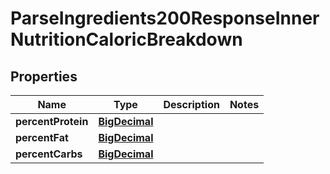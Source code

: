 

# ParseIngredients200ResponseInnerNutritionCaloricBreakdown

## Properties

Name | Type | Description | Notes
------------ | ------------- | ------------- | -------------
**percentProtein** | [**BigDecimal**](BigDecimal.md) |  | 
**percentFat** | [**BigDecimal**](BigDecimal.md) |  | 
**percentCarbs** | [**BigDecimal**](BigDecimal.md) |  | 





